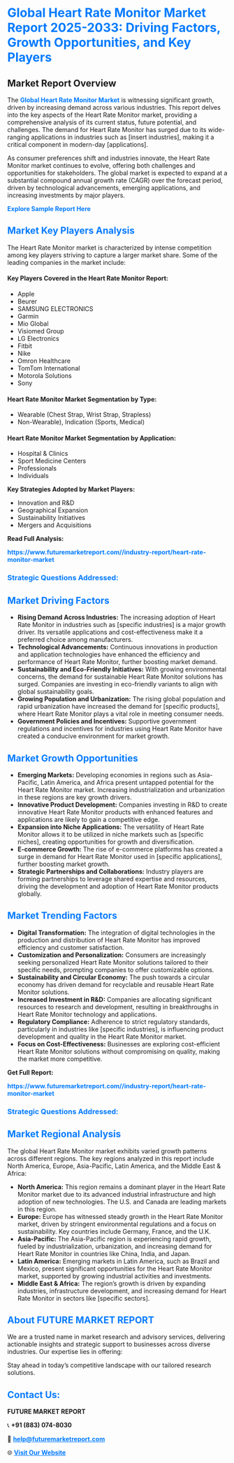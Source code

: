 <h1 style="color: #007BFF;">Global Heart Rate Monitor Market Report 2025-2033: Driving Factors, Growth Opportunities, and Key Players</h1>

<section id="overview">
<h2>Market Report Overview</h2>
<p>The <a href="https://www.futuremarketreport.com//industry-report/heart-rate-monitor-market" style="color: #007BFF; text-decoration: none;"><strong>Global Heart Rate Monitor Market</strong></a> is witnessing significant growth, driven by increasing demand across various industries. This report delves into the key aspects of the Heart Rate Monitor market, providing a comprehensive analysis of its current status, future potential, and challenges. The demand for Heart Rate Monitor has surged due to its wide-ranging applications in industries such as [insert industries], making it a critical component in modern-day [applications].</p>
<p>As consumer preferences shift and industries innovate, the Heart Rate Monitor market continues to evolve, offering both challenges and opportunities for stakeholders. The global market is expected to expand at a substantial compound annual growth rate (CAGR) over the forecast period, driven by technological advancements, emerging applications, and increasing investments by major players.</p>
</section>

<section id="overview">
<p><a href="https://www.futuremarketreport.com//request-sample/reportId=77002" style="color: #007BFF; text-decoration: none;"><strong>Explore Sample Report Here</strong></a></p>
</section>

<section id="key-players">
<h2 style="color: #007BFF;">Market Key Players Analysis</h2>
<p>The Heart Rate Monitor market is characterized by intense competition among key players striving to capture a larger market share. Some of the leading companies in the market include:</p>
<h4>Key Players Covered in the Heart Rate Monitor Report:</h4>
<ul><li>Apple</li><li>Beurer</li><li>SAMSUNG ELECTRONICS</li><li>Garmin</li><li>Mio Global</li><li>Visiomed Group</li><li>LG Electronics</li><li>Fitbit</li><li>Nike</li><li>Omron Healthcare</li><li>TomTom International</li><li>Motorola Solutions</li><li>Sony</li></ul>
<h4>Heart Rate Monitor Market Segmentation by Type:</h4>
<ul><li>Wearable (Chest Strap, Wrist Strap, Strapless)</li><li>Non-Wearable), Indication (Sports, Medical)</li></ul>

<h4>Heart Rate Monitor Market Segmentation by Application:</h4>
<ul><li>Hospital &amp; Clinics</li><li>Sport Medicine Centers</li><li>Professionals</li><li>Individuals</li></ul>
<p><strong>Key Strategies Adopted by Market Players:</strong></p>
<ul>
<li>Innovation and R&D</li>
<li>Geographical Expansion</li>
<li>Sustainability Initiatives</li>
<li>Mergers and Acquisitions</li>
</ul>
</section>

<section>
<p><strong>Read Full Analysis: </strong></p><a href="https://www.futuremarketreport.com//industry-report/heart-rate-monitor-market" style="color: #007BFF; text-decoration: none;"><strong>https://www.futuremarketreport.com//industry-report/heart-rate-monitor-market</strong></a>
<h3 style="color: #007BFF;">Strategic Questions Addressed:</h3>
</section>

<section id="driving-factors">
<h2 style="color: #007BFF;">Market Driving Factors</h2>
<ul>
<li><strong>Rising Demand Across Industries:</strong> The increasing adoption of Heart Rate Monitor in industries such as [specific industries] is a major growth driver. Its versatile applications and cost-effectiveness make it a preferred choice among manufacturers.</li>
<li><strong>Technological Advancements:</strong> Continuous innovations in production and application technologies have enhanced the efficiency and performance of Heart Rate Monitor, further boosting market demand.</li>
<li><strong>Sustainability and Eco-Friendly Initiatives:</strong> With growing environmental concerns, the demand for sustainable Heart Rate Monitor solutions has surged. Companies are investing in eco-friendly variants to align with global sustainability goals.</li>
<li><strong>Growing Population and Urbanization:</strong> The rising global population and rapid urbanization have increased the demand for [specific products], where Heart Rate Monitor plays a vital role in meeting consumer needs.</li>
<li><strong>Government Policies and Incentives:</strong> Supportive government regulations and incentives for industries using Heart Rate Monitor have created a conducive environment for market growth.</li>
</ul>
</section>

<section id="growth-opportunities">
<h2 style="color: #007BFF;">Market Growth Opportunities</h2>
<ul>
<li><strong>Emerging Markets:</strong> Developing economies in regions such as Asia-Pacific, Latin America, and Africa present untapped potential for the Heart Rate Monitor market. Increasing industrialization and urbanization in these regions are key growth drivers.</li>
<li><strong>Innovative Product Development:</strong> Companies investing in R&D to create innovative Heart Rate Monitor products with enhanced features and applications are likely to gain a competitive edge.</li>
<li><strong>Expansion into Niche Applications:</strong> The versatility of Heart Rate Monitor allows it to be utilized in niche markets such as [specific niches], creating opportunities for growth and diversification.</li>
<li><strong>E-commerce Growth:</strong> The rise of e-commerce platforms has created a surge in demand for Heart Rate Monitor used in [specific applications], further boosting market growth.</li>
<li><strong>Strategic Partnerships and Collaborations:</strong> Industry players are forming partnerships to leverage shared expertise and resources, driving the development and adoption of Heart Rate Monitor products globally.</li>
</ul>
</section>

<section id="trending-factors">
<h2 style="color: #007BFF;">Market Trending Factors</h2>
<ul>
<li><strong>Digital Transformation:</strong> The integration of digital technologies in the production and distribution of Heart Rate Monitor has improved efficiency and customer satisfaction.</li>
<li><strong>Customization and Personalization:</strong> Consumers are increasingly seeking personalized Heart Rate Monitor solutions tailored to their specific needs, prompting companies to offer customizable options.</li>
<li><strong>Sustainability and Circular Economy:</strong> The push towards a circular economy has driven demand for recyclable and reusable Heart Rate Monitor solutions.</li>
<li><strong>Increased Investment in R&D:</strong> Companies are allocating significant resources to research and development, resulting in breakthroughs in Heart Rate Monitor technology and applications.</li>
<li><strong>Regulatory Compliance:</strong> Adherence to strict regulatory standards, particularly in industries like [specific industries], is influencing product development and quality in the Heart Rate Monitor market.</li>
<li><strong>Focus on Cost-Effectiveness:</strong> Businesses are exploring cost-efficient Heart Rate Monitor solutions without compromising on quality, making the market more competitive.</li>
</ul>
</section>

<section>
<p><strong>Get Full Report: </strong></p><a href="https://www.futuremarketreport.com//industry-report/heart-rate-monitor-market" style="color: #007BFF; text-decoration: none;"><strong>https://www.futuremarketreport.com//industry-report/heart-rate-monitor-market</strong></a>
<h3 style="color: #007BFF;">Strategic Questions Addressed:</h3>
</section>


<section id="regional-analysis">
<h2 style="color: #007BFF;">Market Regional Analysis</h2>
<p>The global Heart Rate Monitor market exhibits varied growth patterns across different regions. The key regions analyzed in this report include North America, Europe, Asia-Pacific, Latin America, and the Middle East & Africa:</p>
<ul>
<li><strong>North America:</strong> This region remains a dominant player in the Heart Rate Monitor market due to its advanced industrial infrastructure and high adoption of new technologies. The U.S. and Canada are leading markets in this region.</li>
<li><strong>Europe:</strong> Europe has witnessed steady growth in the Heart Rate Monitor market, driven by stringent environmental regulations and a focus on sustainability. Key countries include Germany, France, and the U.K.</li>
<li><strong>Asia-Pacific:</strong> The Asia-Pacific region is experiencing rapid growth, fueled by industrialization, urbanization, and increasing demand for Heart Rate Monitor in countries like China, India, and Japan.</li>
<li><strong>Latin America:</strong> Emerging markets in Latin America, such as Brazil and Mexico, present significant opportunities for the Heart Rate Monitor market, supported by growing industrial activities and investments.</li>
<li><strong>Middle East & Africa:</strong> The region’s growth is driven by expanding industries, infrastructure development, and increasing demand for Heart Rate Monitor in sectors like [specific sectors].</li>
</ul>
</section>

<footer>
<h2 style="color: #007BFF;">About FUTURE MARKET REPORT</h2>
<p>We are a trusted name in market research and advisory services, delivering actionable insights and strategic support to businesses across diverse industries. Our expertise lies in offering:</p>

<p>Stay ahead in today’s competitive landscape with our tailored research solutions.</p>

<h2 style="color: #007BFF;">Contact Us:</h2>
<p><strong>FUTURE MARKET REPORT</strong></p>
<p>📞 <strong>+91 (883) 074-8030</strong></p>
<p>📧 <strong><a href="mailto:help@futuremarketreport.com" style="color: #007BFF;">help@futuremarketreport.com</a></strong></p>
<p>🌐 <strong><a href="https://www.futuremarketreport.com/" style="color: #007BFF;">Visit Our Website</a></strong></p>
</footer>